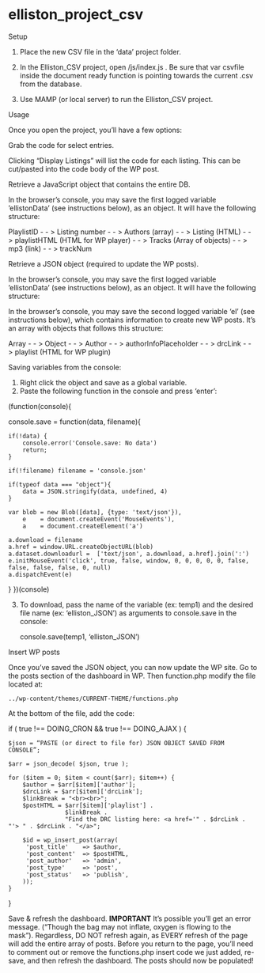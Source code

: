 # elliston_project_csv

Setup

1) Place the new CSV file in the ‘data’ project folder.

2) In the Elliston_CSV project, open /js/index.js . Be sure that var csvfile inside the document ready function is pointing towards the current .csv from the database.

3) Use MAMP (or local server) to run the Elliston_CSV project.


Usage

Once you open the project, you’ll have a few options:

Grab the code for select entries.

Clicking “Display Listings” will list the code for each listing. This can be cut/pasted into the code body of the WP post.

Retrieve a JavaScript object that contains the entire DB.

In the browser’s console, you may save the first logged variable ’ellistonData’ (see instructions below), as an object. It will have the following structure:

PlaylistID
	- - > Listing number
		- - > Authors (array)
		- - > Listing (HTML)
		- - > playlistHTML (HTML for WP player)
		- - > Tracks (Array of objects)  - - > mp3 (link) 
								   - - > trackNum

Retrieve a JSON object (required to update the WP posts).

In the browser’s console, you may save the first logged variable ’ellistonData’ (see instructions below), as an object. It will have the following structure:

In the browser’s console, you may save the second logged variable ‘el’ (see instructions below), which contains information to create new WP posts. It’s an array with objects that follows this structure:

Array
	- - > Object
		- - > Author
		- - > authorInfoPlaceholder
		- - > drcLink
		- - > playlist (HTML for WP plugin)


Saving variables from the console:

1) Right click the object and save as a global variable.
2) Paste the following function in the console and press ‘enter’:

(function(console){

console.save = function(data, filename){

    if(!data) {
        console.error('Console.save: No data')
        return;
    }

    if(!filename) filename = 'console.json'

    if(typeof data === "object"){
        data = JSON.stringify(data, undefined, 4)
    }

    var blob = new Blob([data], {type: 'text/json'}),
        e    = document.createEvent('MouseEvents'),
        a    = document.createElement('a')

    a.download = filename
    a.href = window.URL.createObjectURL(blob)
    a.dataset.downloadurl =  ['text/json', a.download, a.href].join(':')
    e.initMouseEvent('click', true, false, window, 0, 0, 0, 0, 0, false, false, false, false, 0, null)
    a.dispatchEvent(e)
 }
})(console)

3) To download, pass the name of the variable (ex: temp1) and the desired file name (ex: ‘elliston_JSON’) as arguments to console.save in the console:

	console.save(temp1, ‘elliston_JSON’)


Insert WP posts

Once you’ve saved the JSON object, you can now update the WP site. Go to the posts section of the dashboard in WP. Then function.php modify the file located at:

	../wp-content/themes/CURRENT-THEME/functions.php

At the bottom of the file, add the code:

if ( true !== DOING_CRON && true !== DOING_AJAX ) { 

	$json = “PASTE (or direct to file for) JSON OBJECT SAVED FROM CONSOLE”;

 	$arr = json_decode( $json, true );

 	for ($item = 0; $item < count($arr); $item++) {
 		$author = $arr[$item]['author'];
		$drcLink = $arr[$item]['drcLink'];
 		$linkBreak = "<br><br>";
		$postHTML = $arr[$item]['playlist'] . 
					$linkBreak . 
					"Find the DRC listing here: <a href='" . $drcLink . "'> " . $drcLink . "</a>";

	    $id = wp_insert_post(array(
 		 'post_title'    => $author,
 		 'post_content'  => $postHTML,
 		 'post_author'   => 'admin',
 		 'post_type'     => 'post',
 		 'post_status'   => 'publish',
 		));
 	}
 }


Save & refresh the dashboard. **IMPORTANT** It’s possible you’ll get an error message. (“Though the bag may not inflate, oxygen is flowing to the mask”). Regardless, DO NOT refresh again, as EVERY refresh of the page will add the entire array of posts. Before you return to the page, you’ll need to comment out or remove the functions.php insert code we just added, re-save, and then refresh the dashboard. The posts should now be populated!

